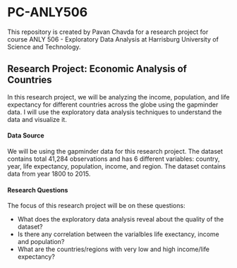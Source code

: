 # PC-ANLY506
This repository is created by Pavan Chavda for a research project for course ANLY 506 - Exploratory Data Analysis at Harrisburg University of Science and Technology.

## Research Project: Economic Analysis of Countries
In this research project, we will be analyzing the income, population, and life expectancy for different countries across the globe using the gapminder data. I will use the exploratory data analysis techniques to understand the data and visualize it.

#### Data Source
We will be using the gapminder data for this research project. The dataset contains total 41,284 observations and has 6 different variables: country, year, life expectancy, population, income, and region. The dataset contains data from year 1800 to 2015.

#### Research Questions
The focus of this research project will be on these questions:

- What does the exploratory data analysis reveal about the quality of the dataset?
- Is there any correlation between the varialbles life exectancy, income and population?
- What are the countries/regions with very low and high income/life expectancy?
